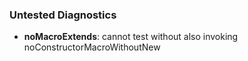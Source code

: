 ### Untested Diagnostics
- **noMacroExtends**: cannot test without also invoking noConstructorMacroWithoutNew
